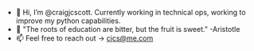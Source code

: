 - 👋 Hi, I’m @craigjcscott. Currently working in technical ops, working to improve my python capabilities.
- 🌱 "The roots of education are bitter, but the fruit is sweet." -Aristotle
- 📫 Feel free to reach out -> cjcs@me.com

<!---
craigjcscott/craigjcscott is a ✨ special ✨ repository because its `README.md` (this file) appears on your GitHub profile.
You can click the Preview link to take a look at your changes.
--->
